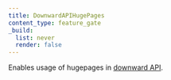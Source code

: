 ```yaml
---
title: DownwardAPIHugePages
content_type: feature_gate
_build:
  list: never
  render: false
---
```

Enables usage of hugepages in
[downward API](/docs/tasks/inject-data-application/downward-api-volume-expose-pod-information).
